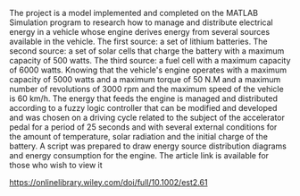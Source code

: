 The project is a model implemented and completed on the MATLAB Simulation program to research how to manage and distribute electrical energy in a vehicle whose engine derives energy from several sources available in the vehicle. The first source: a set of lithium batteries. The second source: a set of solar cells that charge the battery with a maximum capacity of 500 watts. The third source: a fuel cell with a maximum capacity of 6000 watts. Knowing that the vehicle's engine operates with a maximum capacity of 5000 watts and a maximum torque of 50 N.M and a maximum number of revolutions of 3000 rpm and the maximum speed of the vehicle is 60 km/h. The energy that feeds the engine is managed and distributed according to a fuzzy logic controller that can be modified and developed and was chosen on a driving cycle related to the subject of the accelerator pedal for a period of 25 seconds and with several external conditions for the amount of temperature, solar radiation and the initial charge of the battery. A script was prepared to draw energy source distribution diagrams and energy consumption for the engine. The article link is available for those who wish to view it

https://onlinelibrary.wiley.com/doi/full/10.1002/est2.61